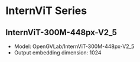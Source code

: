 # InternViT Series

## InternViT-300M-448px-V2_5
- Model: OpenGVLab/InternViT-300M-448px-V2_5
- Output embedding dimension: 1024 